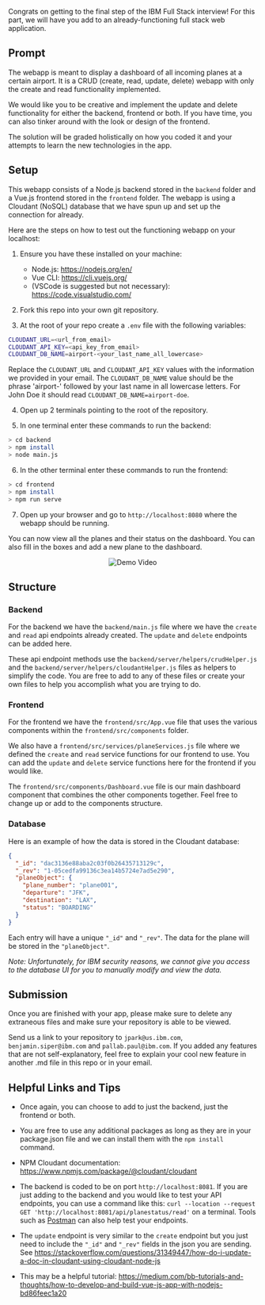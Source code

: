 Congrats on getting to the final step of the IBM Full Stack interview! For this part, we will have you add to an already-functioning full stack web application.


## Prompt

The webapp is meant to display a dashboard of all incoming planes at a certain airport. It is a CRUD (create, read, update, delete) webapp with only the create and read functionality implemented.

We would like you to be creative and implement the update and delete functionality for either the backend, frontend or both. If you have time, you can also tinker around with the look or design of the frontend.

The solution will be graded holistically on how you coded it and your attempts to learn the new technologies in the app.


## Setup

This webapp consists of a Node.js backend stored in the `backend` folder and a Vue.js frontend stored in the `frontend` folder. The webapp is using a Cloudant (NoSQL) database that we have spun up and set up the connection for already. 

Here are the steps on how to test out the functioning webapp on your localhost:

1. Ensure you have these installed on your machine:
   - Node.js: https://nodejs.org/en/
   - Vue CLI: https://cli.vuejs.org/
   - (VSCode is suggested but not necessary): https://code.visualstudio.com/

2. Fork this repo into your own git repository.

3. At the root of your repo create a `.env` file with the following variables:

```bash
CLOUDANT_URL=<url_from_email>
CLOUDANT_API_KEY=<api_key_from_email>
CLOUDANT_DB_NAME=airport-<your_last_name_all_lowercase>
```

Replace the `CLOUDANT_URL` and `CLOUDANT_API_KEY` values with the information we provided in your email. The `CLOUDANT_DB_NAME` value should be the phrase 'airport-' followed by your last name in all lowercase letters. For John Doe it should read `CLOUDANT_DB_NAME=airport-doe`.

4. Open up 2 terminals pointing to the root of the repository.

5. In one terminal enter these commands to run the backend:

```bash
> cd backend
> npm install
> node main.js
```

6. In the other terminal enter these commands to run the frontend:

```bash
> cd frontend
> npm install
> npm run serve
```

7. Open up your browser and go to `http://localhost:8080` where the webapp should be running.

You can now view all the planes and their status on the dashboard. You can also fill in the boxes and add a new plane to the dashboard.


<p align="center">
  <img src="https://media.giphy.com/media/2VSPlZUbJgQX4NHxFA/giphy.gif" alt="Demo Video">
</p>


## Structure 

### Backend

For the backend we have the `backend/main.js` file where we have the `create` and `read` api endpoints already created. The `update` and `delete` endpoints can be added here. 

These api endpoint methods use the `backend/server/helpers/crudHelper.js` and the `backend/server/helpers/cloudantHelper.js` files as helpers to simplify the code. You are free to add to any of these files or create your own files to help you accomplish what you are trying to do.

### Frontend

For the frontend we have the `frontend/src/App.vue` file that uses the various components within the `frontend/src/components` folder. 

We also have a `frontend/src/services/planeServices.js` file where we defined the `create` and `read` service functions for our frontend to use. You can add the `update` and `delete` service functions here for the frontend if you would like. 

The `frontend/src/components/Dashboard.vue` file is our main dashboard component that combines the other components together. Feel free to change up or add to the components structure.

### Database

Here is an example of how the data is stored in the Cloudant database:

```json
{
  "_id": "dac3136e88aba2c03f0b26435713129c",
  "_rev": "1-05cedfa99136c3ea14b5724e7ad5e290",
  "planeObject": {
    "plane_number": "plane001",
    "departure": "JFK",
    "destination": "LAX",
    "status": "BOARDING"
  }
}
```

Each entry will have a unique `"_id"` and `"_rev"`. The data for the plane will be stored in the `"planeObject"`. 

*Note: Unfortunately, for IBM security reasons, we cannot give you access to the database UI for you to manually modify and view the data.*


## Submission 

Once you are finished with your app, please make sure to delete any extraneous files and make sure your repository is able to be viewed.

Send us a link to your repository to `jpark@us.ibm.com`, `benjamin.siper@ibm.com` and `pallab.paul@ibm.com`. If you added any features that are not self-explanatory, feel free to explain your cool new feature in another .md file in this repo or in your email.


## Helpful Links and Tips

- Once again, you can choose to add to just the backend, just the frontend or both. 

- You are free to use any additional packages as long as they are in your package.json file and we can install them with the `npm install` command.

- NPM Cloudant documentation: https://www.npmjs.com/package/@cloudant/cloudant

- The backend is coded to be on port `http://localhost:8081`. If you are just adding to the backend and you would like to test your API endpoints, you can use a command like this: 
```curl --location --request GET 'http://localhost:8081/api/planestatus/read'```
on a terminal. Tools such as [Postman](postman.com) can also help test your endpoints.

- The `update` endpoint is very similar to the `create` endpoint but you just need to include the `"_id"` and `"_rev"` fields in the json you are sending. See https://stackoverflow.com/questions/31349447/how-do-i-update-a-doc-in-cloudant-using-cloudant-node-js

- This may be a helpful tutorial: https://medium.com/bb-tutorials-and-thoughts/how-to-develop-and-build-vue-js-app-with-nodejs-bd86feec1a20
